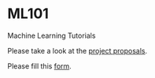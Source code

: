 # ML101
Machine Learning Tutorials

Please take a look at the [project proposals](https://github.com/MLDaily/ML101/blob/master/Project%20Proposal.md).

Please fill this [form](https://docs.google.com/forms/d/19hfuLTIKbo4mqh_U1GR3FqQmcDSBQbSO8KTh4rTIiwQ/viewform).
